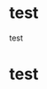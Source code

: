 # test

<div> test </div>
<h1> test </h1>
<script> 
setTimeout(() => {
document.getElementById('forkme_banner').remove()
document.getElementById('footer_wrap').remove()
document.getElementById('project_title').innerHtml = '<img src="./markhub.png" />'
}, 10)

</script>
